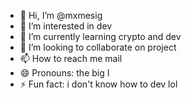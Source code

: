 - 👋 Hi, I’m @mxmesig
- 👀 I’m interested in dev
- 🌱 I’m currently learning crypto and dev
- 💞️ I’m looking to collaborate on project
- 📫 How to reach me mail
- 😄 Pronouns: the big I
- ⚡ Fun fact: i don't know how to dev lol

<!---
mxmesig/mxmesig is a ✨ special ✨ repository because its `README.md` (this file) appears on your GitHub profile.
You can click the Preview link to take a look at your changes.
--->
